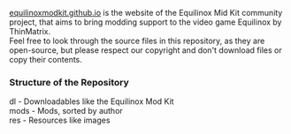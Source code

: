 [equilinoxmodkit.github.io](https://equilinoxmodkit.github.io) is the website of the Equilinox Mid Kit community project, that aims to bring modding support to the video game Equilinox by ThinMatrix.<br>
Feel free to look through the source files in this repository, as they are open-source, but please respect our copyright and don't download files or copy their contents.


### Structure of the Repository
dl - Downloadables like the Equilinox Mod Kit<br>
mods - Mods, sorted by author<br>
res - Resources like images<br>
